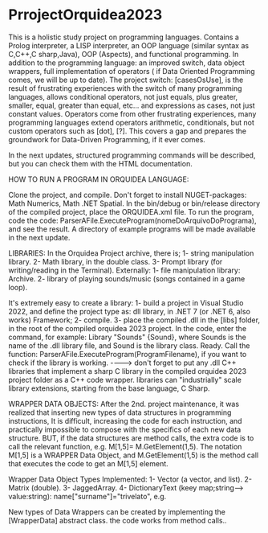 # PrrojectOrquidea2023

This is a holistic study project on programming languages. Contains a Prolog interpreter, a LISP interpreter,
an OOP language (similar syntax as C,C++,C sharp,Java), OOP (Aspects), and functional programming.
In addition to the programming language: an improved switch, data object wrappers, full implementation of operators (
if Data Oriented Programming comes, we will be up to date).
The project switch: [casesOsUse], is the result of frustrating experiences with the switch of many programming languages,
allows conditional operators, not just equals, plus greater, smaller, equal, greater than equal, etc... and expressions as cases, not just constant values.
Operators come from other frustrating experiences, many programming languages ​​extend operators
arithmetic, conditionals, but not custom operators such as [dot], [?]. This covers a gap and prepares
the groundwork for Data-Driven Programming, if it ever comes.

In the next updates, structured programming commands will be described, but you can check them with the HTML documentation.

HOW TO RUN A PROGRAM IN ORQUIDEA LANGUAGE:

Clone the project, and compile. Don't forget to install NUGET-packages: Math Numerics, Math .NET Spatial.
In the bin/debug or bin/release directory of the compiled project, place the ORQUIDEA.xml file.
To run the program, code the code: ParserAFile.ExecuteProgram(nomeDoArquivoDoPrograma), and see the result.
A directory of example programs will be made available in the next update.

LIBRARIES:
In the Orquidea Project archive, there is;
1- string manipulation library.
2- Math library, in the double class.
3- Prompt library (for writing/reading in the Terminal).
Externally:
1- file manipulation library: Archive.
2- library of playing sounds/music (songs contained in a game loop).

It's extremely easy to create a library:
1- build a project in Visual Studio 2022, and define the project type as: dll library, in .NET 7 (or .NET 6, also works) Framework;
2- compile.
3- place the compiled .dll in the [libs] folder, in the root of the compiled orquidea 2023 project.
In the code, enter the command, for example: Library "Sounds" {Sound}, where Sounds is the name of the .dll library file, and Sound is the library class. Ready.
Call the function: ParserAFile.ExecuteProgram(ProgramFilename), if you want to check if the library is working.
----> don't forget to put any .dll C++ libraries that implement a sharp C library in the compiled orquidea 2023 project folder
as a C++ code wrapper.
libraries can "industrially" scale library extensions, starting from the base language, C Sharp.


WRAPPER DATA OBJECTS:
After the 2nd. project maintenance, it was realized that inserting new types of data structures in programming instructions,
It is difficult, increasing the code for each instruction, and practically impossible to compose with the specifics of each new data structure.
BUT, if the data structures are method calls, the extra code is to call the relevant function, e.g.
M[1,5]= M.GetElement(1,5). The notation M[1,5] is a WRAPPER Data Object, and M.GetElement(1,5) is the method call that executes the code to get an M[1,5] element.

Wrapper Data Object Types Implemented:
1- Vector (a vector, and list).
2- Matrix (double).
3- JaggedArray.
4- DictionaryText (keey map;string--> value:string): name["surname"]="trivelato", e.g.

New types of Data Wrappers can be created by implementing the [WrapperData] abstract class. the code works from method calls..


